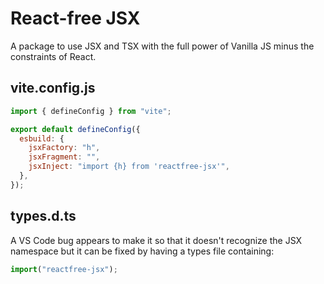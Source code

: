 # React-free JSX

A package to use JSX and TSX with the full power of Vanilla JS minus the
constraints of React.

## vite.config.js

```javascript
import { defineConfig } from "vite";

export default defineConfig({
  esbuild: {
    jsxFactory: "h",
    jsxFragment: "",
    jsxInject: "import {h} from 'reactfree-jsx'",
  },
});
```

## types.d.ts

A VS Code bug appears to make it so that it doesn't recognize the JSX namespace
but it can be fixed by having a types file containing:

```javascript
import("reactfree-jsx");
```
